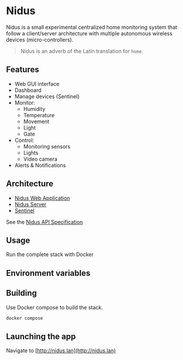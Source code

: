 # Nidus

Nidus is a small experimental centralized home monitoring system that follow a
client/server architecture with multiple autonomous wireless devices
(micro-controllers).

> Nidus is an adverb of the Latin translation for `home`.

## Features

- Web GUI interface
- Dashboard
- Manage devices (Sentinel)
- Monitor:
  - Humidity
  - Temperature
  - Movement
  - Light
  - Gate
- Control:
  - Monitoring sensors
  - Lights
  - Video camera
- Alerts & Notifications

## Architecture

- [Nidus Web Application](https://github.com/alexandrelamberty/nidus-web-client/)
- [Nidus Server](https://github.com/alexandrelamberty/nidus-server/)
- [Sentinel](https://github.com/alexandrelamberty/sentinel/)

See the [Nidus API Specification]()

## Usage

Run the complete stack with Docker

## Environment variables

## Building

Use Docker compose to build the stack.

```bash
docker compose 
```

## Launching the app

Navigate to [http://nidus.lan](http://nidus.lan)